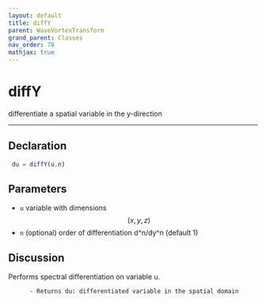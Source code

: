 ```yaml
---
layout: default
title: diffY
parent: WaveVortexTransform
grand_parent: Classes
nav_order: 78
mathjax: true
---
```


#  diffY

differentiate a spatial variable in the y-direction


---

## Declaration
```matlab
 du = diffY(u,n)
```
## Parameters
+ `u`  variable with dimensions $$(x,y,z)$$
+ `n`  (optional) order of differentiation d^n/dy^n (default 1)

## Discussion

  Performs spectral differentiation on variable u.
 
          - Returns du: differentiated variable in the spatial domain
